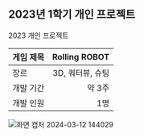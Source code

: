 ## 2023년 1학기 개인 프로젝트
2023 개인 프로젝트 <br>

| 게임 제목  | Rolling ROBOT |
| ------------- | -------------: |
| 장르  | 3D, 쿼터뷰, 슈팅  |
| 개발 기간  | 약 3주  |
| 개발 인원  | 1명  |

![화면 캡처 2024-03-12 144029](https://github.com/leewnstj/202306PJ/assets/98932107/6d90ebe4-034b-46bf-9d94-e7695cb82bfc)
